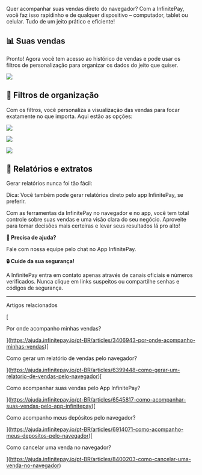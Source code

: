 Quer acompanhar suas vendas direto do navegador? Com a InfinitePay, você faz isso rapidinho e de qualquer dispositivo – computador, tablet ou celular. Tudo de um jeito prático e eficiente!

## **📊 Suas vendas**

Pronto! Agora você tem acesso ao histórico de vendas e pode usar os filtros de personalização para organizar os dados do jeito que quiser.

[![](https://downloads.intercomcdn.com/i/o/cq9sxxvy/1232799668/2447504ffaaa40bbcdbcd0ffac3d/Screenshot_20241029_121413.jpg?expires=1756089000&signature=3bad62348b66e929f3ad27876cb04e347d149d9f5f416b4d4701a27658362068&req=dSIkFM53lIdZUfMW1HO4zQaGqdM35fSJ90G0WTR%2BlPq52E7TcOATSTsbZnSk%0AoXYKvq3pSus7qw%2FIKYs%3D%0A)](https://downloads.intercomcdn.com/i/o/cq9sxxvy/1232799668/2447504ffaaa40bbcdbcd0ffac3d/Screenshot_20241029_121413.jpg?expires=1756089000&signature=3bad62348b66e929f3ad27876cb04e347d149d9f5f416b4d4701a27658362068&req=dSIkFM53lIdZUfMW1HO4zQaGqdM35fSJ90G0WTR%2BlPq52E7TcOATSTsbZnSk%0AoXYKvq3pSus7qw%2FIKYs%3D%0A)

## **🔎 Filtros de organização**

Com os filtros, você personaliza a visualização das vendas para focar exatamente no que importa. Aqui estão as opções:

[![](https://downloads.intercomcdn.com/i/o/cq9sxxvy/1340003233/83ffe75699dac6f492350fc46de3/image.png?expires=1756089000&signature=0a22a6a3ff8cf2d31d31cee94ac96d9afa98b939be2c0da5495b03d59ab091ad&req=dSMjFsl%2BnoNcWvMW1HO4zcbBGL5jZPFDEPbY5cUCRHeJvPmA14vbpQKEteTJ%0AlmOKaA7UYTHgLU04a0A%3D%0A)](https://downloads.intercomcdn.com/i/o/cq9sxxvy/1340003233/83ffe75699dac6f492350fc46de3/image.png?expires=1756089000&signature=0a22a6a3ff8cf2d31d31cee94ac96d9afa98b939be2c0da5495b03d59ab091ad&req=dSMjFsl%2BnoNcWvMW1HO4zcbBGL5jZPFDEPbY5cUCRHeJvPmA14vbpQKEteTJ%0AlmOKaA7UYTHgLU04a0A%3D%0A)

[![](https://downloads.intercomcdn.com/i/o/cq9sxxvy/1340003706/89ed559ec8de3d889443f152b601/image.png?expires=1756089000&signature=5dc2e0057c4bc9e6cd35f92819a649a2d8a8bf1389095224d715b87307a25443&req=dSMjFsl%2BnoZfX%2FMW1HO4ze6qeEK4BOd6mkasX7ZyvQG5RNpEtbo9JJJUf8TE%0ACpHANV8ym3OJrJkFDO0%3D%0A)](https://downloads.intercomcdn.com/i/o/cq9sxxvy/1340003706/89ed559ec8de3d889443f152b601/image.png?expires=1756089000&signature=5dc2e0057c4bc9e6cd35f92819a649a2d8a8bf1389095224d715b87307a25443&req=dSMjFsl%2BnoZfX%2FMW1HO4ze6qeEK4BOd6mkasX7ZyvQG5RNpEtbo9JJJUf8TE%0ACpHANV8ym3OJrJkFDO0%3D%0A)

[![](https://downloads.intercomcdn.com/i/o/cq9sxxvy/1232818577/41d20c0d27f2fc6737f323283966/image.png?expires=1756089000&signature=571907214b423d35e16657f90cc4811d357cf8cd7fb8392e5110dedefbed4316&req=dSIkFMF%2FlYRYXvMW1HO4zWl5iN14VA3S2y%2BtEGMeV%2F1cANVb8GSfMI%2BkYHC7%0APP1SbLwgKGOCyCNXD3A%3D%0A)](https://downloads.intercomcdn.com/i/o/cq9sxxvy/1232818577/41d20c0d27f2fc6737f323283966/image.png?expires=1756089000&signature=571907214b423d35e16657f90cc4811d357cf8cd7fb8392e5110dedefbed4316&req=dSIkFMF%2FlYRYXvMW1HO4zWl5iN14VA3S2y%2BtEGMeV%2F1cANVb8GSfMI%2BkYHC7%0APP1SbLwgKGOCyCNXD3A%3D%0A)

## **📑 Relatórios e extratos**

Gerar relatórios nunca foi tão fácil:

Dica: Você também pode gerar relatórios direto pelo app InfinitePay, se preferir.

Com as ferramentas da InfinitePay no navegador e no app, você tem total controle sobre suas vendas e uma visão clara do seu negócio. Aproveite para tomar decisões mais certeiras e levar seus resultados lá pro alto!

**🔔 Precisa de ajuda?**

Fale com nossa equipe pelo chat no App InfinitePay.

**🔒 Cuide da sua segurança!**

A InfinitePay entra em contato apenas através de canais oficiais e números verificados. Nunca clique em links suspeitos ou compartilhe senhas e códigos de segurança.

___

Artigos relacionados

[

Por onde acompanho minhas vendas?

](https://ajuda.infinitepay.io/pt-BR/articles/3406943-por-onde-acompanho-minhas-vendas)[

Como gerar um relatório de vendas pelo navegador?

](https://ajuda.infinitepay.io/pt-BR/articles/6399448-como-gerar-um-relatorio-de-vendas-pelo-navegador)[

Como acompanhar suas vendas pelo App InfinitePay?

](https://ajuda.infinitepay.io/pt-BR/articles/6545817-como-acompanhar-suas-vendas-pelo-app-infinitepay)[

Como acompanho meus depósitos pelo navegador?

](https://ajuda.infinitepay.io/pt-BR/articles/6914071-como-acompanho-meus-depositos-pelo-navegador)[

Como cancelar uma venda no navegador?

](https://ajuda.infinitepay.io/pt-BR/articles/8400203-como-cancelar-uma-venda-no-navegador)
